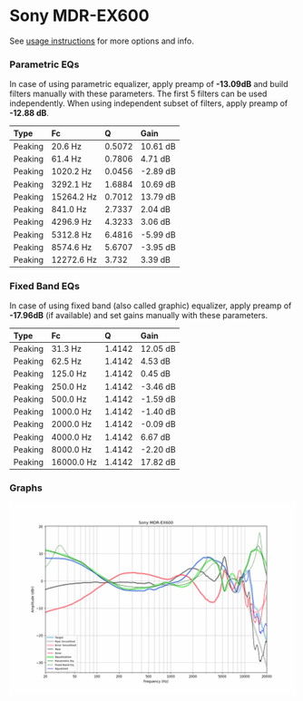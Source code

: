 # Sony MDR-EX600
See [usage instructions](https://github.com/jaakkopasanen/AutoEq#usage) for more options and info.

### Parametric EQs
In case of using parametric equalizer, apply preamp of **-13.09dB** and build filters manually
with these parameters. The first 5 filters can be used independently.
When using independent subset of filters, apply preamp of **-12.88 dB**.

| Type    | Fc         |      Q | Gain     |
|:--------|:-----------|:-------|:---------|
| Peaking | 20.6 Hz    | 0.5072 | 10.61 dB |
| Peaking | 61.4 Hz    | 0.7806 | 4.71 dB  |
| Peaking | 1020.2 Hz  | 0.0456 | -2.89 dB |
| Peaking | 3292.1 Hz  | 1.6884 | 10.69 dB |
| Peaking | 15264.2 Hz | 0.7012 | 13.79 dB |
| Peaking | 841.0 Hz   | 2.7337 | 2.04 dB  |
| Peaking | 4296.9 Hz  | 4.3233 | 3.06 dB  |
| Peaking | 5312.8 Hz  | 6.4816 | -5.99 dB |
| Peaking | 8574.6 Hz  | 5.6707 | -3.95 dB |
| Peaking | 12272.6 Hz | 3.732  | 3.39 dB  |

### Fixed Band EQs
In case of using fixed band (also called graphic) equalizer, apply preamp of **-17.96dB**
(if available) and set gains manually with these parameters.

| Type    | Fc         |      Q | Gain     |
|:--------|:-----------|:-------|:---------|
| Peaking | 31.3 Hz    | 1.4142 | 12.05 dB |
| Peaking | 62.5 Hz    | 1.4142 | 4.53 dB  |
| Peaking | 125.0 Hz   | 1.4142 | 0.45 dB  |
| Peaking | 250.0 Hz   | 1.4142 | -3.46 dB |
| Peaking | 500.0 Hz   | 1.4142 | -1.59 dB |
| Peaking | 1000.0 Hz  | 1.4142 | -1.40 dB |
| Peaking | 2000.0 Hz  | 1.4142 | -0.09 dB |
| Peaking | 4000.0 Hz  | 1.4142 | 6.67 dB  |
| Peaking | 8000.0 Hz  | 1.4142 | -2.20 dB |
| Peaking | 16000.0 Hz | 1.4142 | 17.82 dB |

### Graphs
![](./Sony%20MDR-EX600.png)